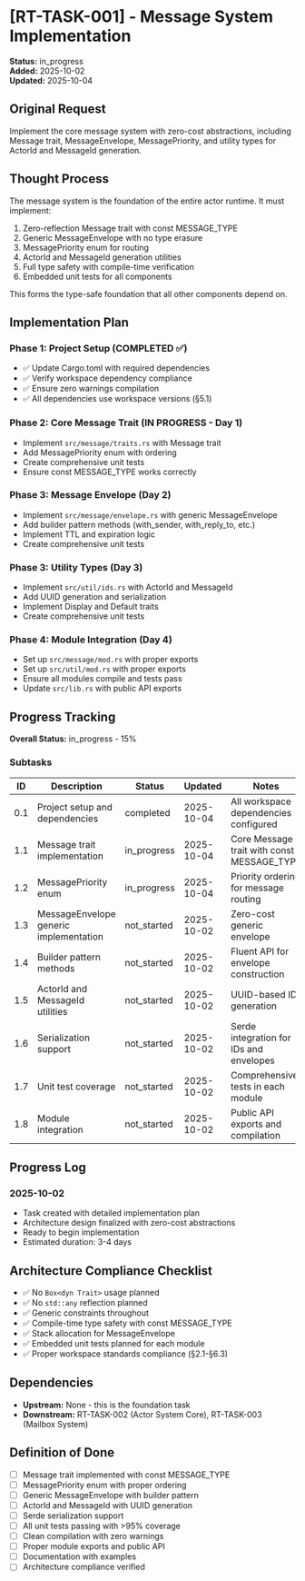 # [RT-TASK-001] - Message System Implementation

**Status:** in_progress  
**Added:** 2025-10-02  
**Updated:** 2025-10-04

## Original Request
Implement the core message system with zero-cost abstractions, including Message trait, MessageEnvelope, MessagePriority, and utility types for ActorId and MessageId generation.

## Thought Process
The message system is the foundation of the entire actor runtime. It must implement:
1. Zero-reflection Message trait with const MESSAGE_TYPE
2. Generic MessageEnvelope with no type erasure
3. MessagePriority enum for routing
4. ActorId and MessageId generation utilities
5. Full type safety with compile-time verification
6. Embedded unit tests for all components

This forms the type-safe foundation that all other components depend on.

## Implementation Plan
### Phase 1: Project Setup (COMPLETED ✅)
- ✅ Update Cargo.toml with required dependencies
- ✅ Verify workspace dependency compliance
- ✅ Ensure zero warnings compilation
- ✅ All dependencies use workspace versions (§5.1)

### Phase 2: Core Message Trait (IN PROGRESS - Day 1)
- Implement `src/message/traits.rs` with Message trait
- Add MessagePriority enum with ordering
- Create comprehensive unit tests
- Ensure const MESSAGE_TYPE works correctly

### Phase 3: Message Envelope (Day 2)
- Implement `src/message/envelope.rs` with generic MessageEnvelope<M>
- Add builder pattern methods (with_sender, with_reply_to, etc.)
- Implement TTL and expiration logic
- Create comprehensive unit tests

### Phase 3: Utility Types (Day 3)
- Implement `src/util/ids.rs` with ActorId and MessageId
- Add UUID generation and serialization
- Implement Display and Default traits
- Create comprehensive unit tests

### Phase 4: Module Integration (Day 4)
- Set up `src/message/mod.rs` with proper exports
- Set up `src/util/mod.rs` with proper exports
- Ensure all modules compile and tests pass
- Update `src/lib.rs` with public API exports

## Progress Tracking

**Overall Status:** in_progress - 15%

### Subtasks
| ID | Description | Status | Updated | Notes |
|----|-------------|--------|---------|-------|
| 0.1 | Project setup and dependencies | completed | 2025-10-04 | All workspace dependencies configured |
| 1.1 | Message trait implementation | in_progress | 2025-10-04 | Core Message trait with const MESSAGE_TYPE |
| 1.2 | MessagePriority enum | in_progress | 2025-10-04 | Priority ordering for message routing |
| 1.3 | MessageEnvelope generic implementation | not_started | 2025-10-02 | Zero-cost generic envelope |
| 1.4 | Builder pattern methods | not_started | 2025-10-02 | Fluent API for envelope construction |
| 1.5 | ActorId and MessageId utilities | not_started | 2025-10-02 | UUID-based ID generation |
| 1.6 | Serialization support | not_started | 2025-10-02 | Serde integration for IDs and envelopes |
| 1.7 | Unit test coverage | not_started | 2025-10-02 | Comprehensive tests in each module |
| 1.8 | Module integration | not_started | 2025-10-02 | Public API exports and compilation |

## Progress Log
### 2025-10-02
- Task created with detailed implementation plan
- Architecture design finalized with zero-cost abstractions
- Ready to begin implementation
- Estimated duration: 3-4 days

## Architecture Compliance Checklist
- ✅ No `Box<dyn Trait>` usage planned
- ✅ No `std::any` reflection planned
- ✅ Generic constraints throughout
- ✅ Compile-time type safety with const MESSAGE_TYPE
- ✅ Stack allocation for MessageEnvelope<M>
- ✅ Embedded unit tests planned for each module
- ✅ Proper workspace standards compliance (§2.1-§6.3)

## Dependencies
- **Upstream:** None - this is the foundation task
- **Downstream:** RT-TASK-002 (Actor System Core), RT-TASK-003 (Mailbox System)

## Definition of Done
- [ ] Message trait implemented with const MESSAGE_TYPE
- [ ] MessagePriority enum with proper ordering
- [ ] Generic MessageEnvelope<M> with builder pattern
- [ ] ActorId and MessageId with UUID generation
- [ ] Serde serialization support
- [ ] All unit tests passing with >95% coverage
- [ ] Clean compilation with zero warnings
- [ ] Proper module exports and public API
- [ ] Documentation with examples
- [ ] Architecture compliance verified